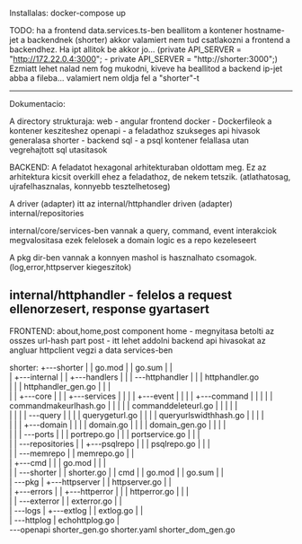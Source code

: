 

Installalas: 
docker-compose up

TODO: ha a frontend data.services.ts-ben beallitom a kontener hostname-jet a backendnek (shorter) akkor valamiert nem tud csatlakozni a frontend a backendhez. Ha ipt allitok be akkor jo...
                (private API_SERVER = "http://172.22.0.4:3000";  -  private API_SERVER = "http://shorter:3000";)   
Ezmiatt lehet nalad nem fog mukodni, kiveve ha beallitod a backend ip-jet abba a fileba... valamiert nem oldja fel a "shorter"-t


---------------------------------------------------------------------------------------------------------------------------
Dokumentacio: 

A directory strukturaja:
web - angular frontend 
docker - Dockerfileok a kontener kesziteshez
openapi - a feladathoz szukseges api hivasok  generalasa
shorter - backend 
sql - a psql kontener felallasa utan vegrehajtott sql utasitasok


BACKEND: 
A feladatot hexagonal arhitekturaban oldottam meg.
Ez az arhitektura kicsit overkill ehez a feladathoz, de nekem tetszik. (atlathatosag, ujrafelhasznalas, konnyebb tesztelhetoseg)

A driver (adapter) itt az internal/httphandler
driven (adapter) internal/repositories

internal/core/services-ben vannak a query, command, event interakciok megvalositasa 
ezek felelosek a domain logic es a repo kezeleseert

A pkg dir-ben vannak a konnyen mashol is hasznalhato csomagok. (log,error,httpserver kiegeszitok)

internal/httphandler - felelos a request ellenorzesert, response gyartasert
------------------------------------------------------------------------------------------
FRONTEND:
about,home,post component
home - megnyitasa betolti az osszes url-hash part
post - itt lehet addolni 
backend api hivasokat az angluar httpclient vegzi a data services-ben




shorter: 
+---shorter
|   |   go.mod
|   |   go.sum
|   |   
|   +---internal
|   |   +---handlers
|   |   |   \---httphandler
|   |   |           httphandler.go   
|   |   |           httphandler_gen.go
|   |   |           
|   |   +---core
|   |   |   +---services
|   |   |   |   +---event
|   |   |   |   +---command
|   |   |   |   |       commandmakeurlhash.go
|   |   |   |   |       commanddeleteurl.go
|   |   |   |   |       
|   |   |   |   \---query
|   |   |   |           querygeturl.go
|   |   |   |           queryurlswidthhash.go
|   |   |   |           
|   |   |   +---domain
|   |   |   |       domain.go
|   |   |   |       domain_gen.go
|   |   |   |       
|   |   |   \---ports
|   |   |           portrepo.go
|   |   |           portservice.go
|   |   |           
|   |   \---repositories
|   |       +---psqlrepo
|   |       |       psqlrepo.go
|   |       |       
|   |       \---memrepo
|   |               memrepo.go
|   |               
|   +---cmd
|   |   |   go.mod
|   |   |   
|   |   \---shorter
|   |           shorter.go
|   |           cmd
|   |           go.mod
|   |           go.sum
|   |           
|   \---pkg
|       +---httpserver
|       |       httpserver.go
|       |       
|       +---errors
|       |   +---httperror
|       |   |       httperror.go
|       |   |       
|       |   \---exterror
|       |           exterror.go
|       |           
|       \---logs
|           +---extlog
|           |       extlog.go
|           |       
|           \---httplog
|                   echohttplog.go
|                   
\---openapi
        shorter_gen.go
        shorter.yaml
        shorter_dom_gen.go
